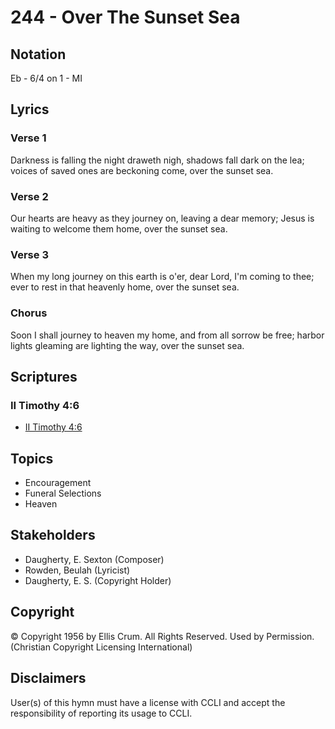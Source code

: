 # 244 - Over The Sunset Sea

## Notation

Eb - 6/4 on 1 - MI

## Lyrics

### Verse 1

Darkness is falling the night draweth nigh, shadows fall dark on the lea; voices of saved ones are beckoning come, over the sunset sea.

### Verse 2

Our hearts are heavy as they journey on, leaving a dear memory; Jesus is waiting to welcome them home, over the sunset sea.

### Verse 3

When my long journey on this earth is o'er, dear Lord, I'm coming to thee; ever to rest in that heavenly home, over the sunset sea.

### Chorus

Soon I shall journey to heaven my home, and from all sorrow be free; harbor lights gleaming are lighting the way, over the sunset sea.


## Scriptures

### II Timothy 4:6

- [II Timothy 4:6](https://www.biblegateway.com/passage/?search=II%20Timothy%204%3A6)


## Topics

- Encouragement
- Funeral Selections
- Heaven

## Stakeholders

- Daugherty, E. Sexton (Composer)
- Rowden, Beulah (Lyricist)
- Daugherty, E. S. (Copyright Holder)

## Copyright

© Copyright 1956 by Ellis Crum. All Rights Reserved. Used by Permission.
(Christian Copyright Licensing International)

## Disclaimers

User(s) of this hymn must have a license with CCLI and accept the responsibility of reporting its usage to CCLI.

